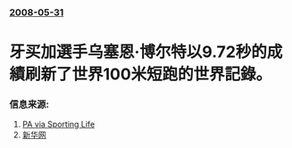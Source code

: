 ### [2008-05-31](/news/2008/05/31/index.md)

##### 
# 牙买加選手乌塞恩·博尔特以9.72秒的成績刷新了世界100米短跑的世界記錄。




### 信息来源:

1. [PA via Sporting Life](https://web.archive.org/web/20110605011313/http://www.sportinglife.com/others/news/story_get.cgi?STORY_NAME=others%2F08%2F06%2F01%2FATHLETICS_Bolt.html)
2. [新华网](http://news.xinhuanet.com/photo/2008-06/01/content_8293706.htm)
